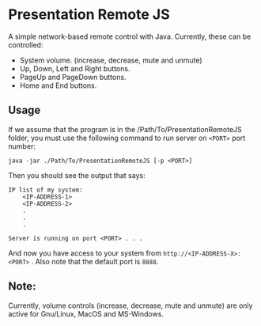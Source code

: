 # Presentation Remote JS
A simple network-based remote control with Java. 
Currently, these can be controlled:
+ System volume. (increase, decrease, mute and unmute)
+ Up, Down, Left and Right buttons.
+ PageUp and PageDown buttons.
+ Home and End buttons.

## Usage
If we assume that the program is in the /Path/To/PresentationRemoteJS folder, you must use the following command to run server on `<PORT>` port number:
```
java -jar ./Path/To/PresentationRemoteJS [-p <PORT>]
```
Then you should see the output that says:
```
IP list of my system:
	<IP-ADDRESS-1>
	<IP-ADDRESS-2>
	.
	.
	.

Server is running on port <PORT> . . .
```
And now you have access to your system from `http://<IP-ADDRESS-X>:<PORT>` .
Also note that the default port is `8888`.

## Note:
Currently, volume controls (increase, decrease, mute and unmute) are only active for Gnu/Linux, MacOS and MS-Windows.
